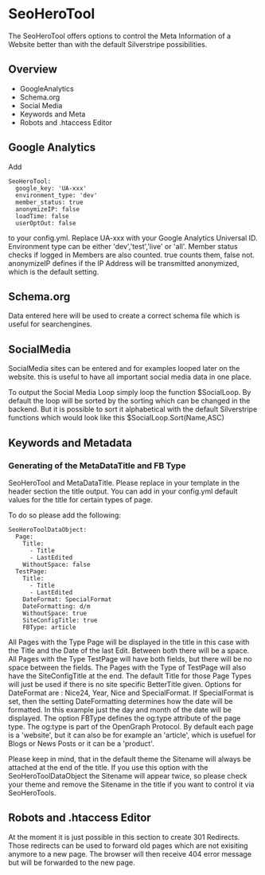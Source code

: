 # SeoHeroTool

The SeoHeroTool offers options to control the Meta Information of a Website better than with the default Silverstripe possibilities.

## Overview
 - GoogleAnalytics
 - Schema.org
 - Social Media
 - Keywords and Meta
 - Robots and .htaccess Editor

## Google Analytics

Add
```
SeoHeroTool:
  google_key: 'UA-xxx'
  environment_type: 'dev'
  member_status: true
  anonymizeIP: false
  loadTime: false
  userOptOut: false
```
to your config.yml. Replace UA-xxx with your Google Analytics Universal ID.
Environment type can be either 'dev','test','live' or 'all'.
Member status checks if logged in Members are also counted. true counts them,
false not.
anonymizeIP defines if the IP Address will be transmitted anonymized, which is
the default setting.

## Schema.org

Data entered here will be used to create a correct schema file which is useful for searchengines.

## SocialMedia

SocialMedia sites can be entered and for examples looped later on the website. this is useful to have all important social media data in one place.

To output the Social Media Loop simply loop the function $SocialLoop.
By default the loop will be sorted by the sorting which can be changed in the backend. But it is possible to sort it alphabetical with the default
Silverstripe functions which would look like this $SocialLoop.Sort(Name,ASC)

## Keywords and Metadata

### Generating of the MetaDataTitle and FB Type

SeoHeroTool and MetaDataTitle.
Please replace in your template in the header section the title output.
You can add in your config.yml default values for the title for certain types of page.

To do so please add the following:
```
SeoHeroToolDataObject:
  Page:
    Title:
      - Title
      - LastEdited
    WithoutSpace: false
  TestPage:
    Title:
      - Title
      - LastEdited
    DateFormat: SpecialFormat
    DateFormatting: d/m
    WithoutSpace: true
    SiteConfigTitle: true
    FBType: article
```
All Pages with the Type Page will be displayed in the title in this case with
the Title and the Date of the last Edit. Between both there will be a space.
All Pages with the Type TestPage will have both fields, but there will be no
space between the fields. The Pages with the Type of TestPage will also have the
SiteConfigTitle at the end.
The default Title for those Page Types will just be used if there is no site
specific BetterTitle given.
Options for DateFormat are : Nice24, Year, Nice and SpecialFormat.
If SpecialFormat is set, then the setting DateFormatting determines how the
date will be formatted. In this example just the day and month of the date will be
displayed.
The option FBType defines the og:type attribute of the page type. The og:type is part of the OpenGraph Protocol.
By default each page is a 'website', but it can also be for example an 'article', which is usefuel for Blogs or News Posts or it can be a 'product'.


Please keep in mind, that in the default theme the Sitename will always be attached at the end of the title.
If you use this option with the SeoHeroToolDataObject the Sitename will appear twice, so please check your
theme and remove the Sitename in the title if you want to control it via SeoHeroTools.

## Robots and .htaccess Editor

At the moment it is just possible in this section to create 301 Redirects. Those redirects can be used to
forward old pages which are not exisiting anymore to a new page. The browser will then receive 404 error message but
will be forwarded to the new page.
